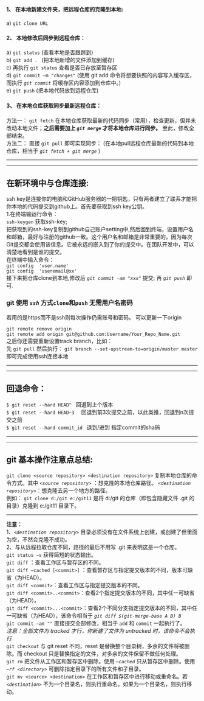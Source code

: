 #### 1、	在本地新建文件夹，把远程仓库的克隆到本地:
a)	`git clone URL` 
#### 2、	本地修改后同步到远程仓库：  
a)	`git status` (查看本地是否跟踪到)  
b)	`git add . `  (把本地新增的文件添加到缓存)  
c)	再执行 `git status` 查看是否已存放至暂存区  
d)	`git commit –m "changes"` (使用 git add 命令将想要快照的内容写入缓存区， 而执行 *`git commit`* 将缓存区内容添加到仓库中。)  
e)	`git push` (把本地代码放到远程仓库)  
#### 3、	在本地仓库获取同步最新远程仓库：
方法一：	`git fetch` 在本地仓库获取最新的代码同步（常用），检查更新，但并未改动本地文件；**之后需要加上 *`git merge`* 才将本地仓库进行同步。**  至此，修改全部结束。  
方法二：	直接 `git pull` 即可实现同步： (在本地pull远程仓库最新的代码到本地仓库，相当于 *`git fetch + git merge`* )  

***
----
## 在新环境中与仓库连接:
ssh key是连接你的电脑和GitHub服务器的一把钥匙，只有两者建立了联系才能把你本地的代码提交到github上。首先要获取到ssh key公钥。  
1.在终端输运行命令：  
`ssh-keygen`  获取ssh-key;  
把获取到的ssh-key复制到github自己账户setting中,然后回到终端，设置用户名和邮箱，最好与注册的github一致。这个用户名和邮箱是非常重要的，因为每次Git提交都会使用该信息。它被永远的嵌入到了你的提交中。在团队开发中，可以清楚地看到是谁的提交。  
在终端中输入命令：  
`git config  'user.name'`  
`git config  'useremail@xx'`  
接下来把仓库clone到本地,修改后 *`git commit -am "xxx"`* 提交; 再 *`git push`* 即可.  

### git 使用 *`ssh`* 方式`clone`和`push` 无需用户名密码
若用的是https而不是ssh则每次操作仍需账号和密码。
可以更新一下origin

`git remote remove origin`  
`git remote add origin git@github.com:Username/Your_Repo_Name.git`  
之后你还需要重新设置track branch，比如：  
先 `git pull` 然后执行：
`git branch --set-upstream-to=origin/master master`
即可完成使用ssh连接本地
***
----

## 回退命令：
`$ git reset --hard HEAD^ `        回退到上个版本  
`$ git reset --hard HEAD~3  `      回退到前3次提交之前，以此类推，回退到n次提交之前  
`$ git reset --hard commit_id `    	 退到/进到 指定commit的sha码

***
----

## git 基本操作注意点总结:
`git clone <source repository> <destination repository>`  复制本地仓库的命令方式。其中 *`<source repository>`* ：想克隆的本地仓库路径。 
*`<destination repository>`*：想克隆去另一个地方的路径。  
例如：  `git clone d:/git e:/git11` 是将 d:/git 的仓库（即包含隐藏文件 .git 的目录）克隆到 e:/git11 目录下。 

---
 
**注意：**  
1、*`<destination repository>`* 目录必须没有在文件系统上创建，或创建了但里面为空，不然会克隆不成功。  
2、与从远程拉取仓库不同，路径的最后不用写 .git 来表明这是一个仓库。  
`git status –s`  获得简短的状态输出。  
`git diff` ：查看工作区与暂存区的不同。  
`git diff –cached [<commit>]` ：查看暂存区与指定提交版本的不同，版本可缺省（为HEAD）。  
`git diff <commit>`：查看工作区与指定提交版本的不同。  
`git diff <commit>..<commit>`：查看2个指定提交版本的不同，其中任一可缺省（为HEAD）。  
`git diff <commit>...<commit>`：查看2个不同分支指定提交版本的不同，其中任一可缺省（为HEAD），该命令相当于 *`git diff $(git-merge-base A B) B`*       
`git commit –am ""` 直接提交全部修改，相当于 `add` 和 `commit` 一起执行了。  
*注意：全部文件为 tracked 才行，你新建了文件为 untracked 时，该命令不会执行*    
`git checkout`  与 git reset 不同，reset 是替换整个目录树，多余的文件将被删除。而 checkout 只是替换指定的文件，对多余的文件保留不做任何处理。  
`git rm`  把文件从工作区和暂存区中删除。使用 *`—cached`* 只从暂存区中删除。使用 *`–rf <directory>`* 可删除指定目录下的所有文件和子目录。  
`git mv <source> <destination>`  在工作区和暂存区中进行移动或重命名。若 *`<destination>`* 不为一个目录名，则执行重命名。如果为一个目录名，则执行移动。  

